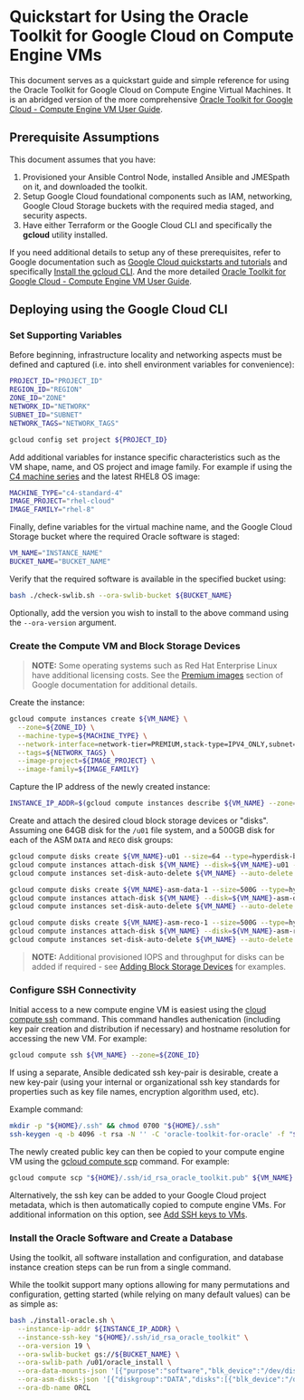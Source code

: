 # Quickstart for Using the Oracle Toolkit for Google Cloud on Compute Engine VMs

This document serves as a quickstart guide and simple reference for using the Oracle Toolkit for Google Cloud on Compute Engine Virtual Machines. It is an abridged version of the more comprehensive [Oracle Toolkit for Google Cloud - Compute Engine VM User Guide](compute-vm-user-guide.md).

## Prerequisite Assumptions

This document assumes that you have:

1. Provisioned your Ansible Control Node, installed Ansible and JMESpath on it, and downloaded the toolkit.
1. Setup Google Cloud foundational components such as IAM, networking, Google Cloud Storage buckets with the required media staged, and security aspects.
1. Have either Terraform or the Google Cloud CLI and specifically the **gcloud** utility installed.

If you need additional details to setup any of these prerequisites, refer to Google documentation such as [Google Cloud quickstarts and tutorials](https://cloud.google.com/docs/tutorials) and specifically [Install the gcloud CLI](https://cloud.google.com/sdk/docs/install). And the more detailed [Oracle Toolkit for Google Cloud - Compute Engine VM User Guide](compute-vm-user-guide.md).

## Deploying using the Google Cloud CLI

### Set Supporting Variables

Before beginning, infrastructure locality and networking aspects must be defined and captured (i.e. into shell environment variables for convenience):

```bash
PROJECT_ID="PROJECT_ID"
REGION_ID="REGION"
ZONE_ID="ZONE"
NETWORK_ID="NETWORK"
SUBNET_ID="SUBNET"
NETWORK_TAGS="NETWORK_TAGS"

gcloud config set project ${PROJECT_ID}
```

Add additional variables for instance specific characteristics such as the VM shape, name, and OS project and image family. For example if using the [C4 machine series](https://cloud.google.com/compute/docs/general-purpose-machines#c4_series) and the latest RHEL8 OS image:

```bash
MACHINE_TYPE="c4-standard-4"
IMAGE_PROJECT="rhel-cloud"
IMAGE_FAMILY="rhel-8"
```

Finally, define variables for the virtual machine name, and the Google Cloud Storage bucket where the required Oracle software is staged:

```bash
VM_NAME="INSTANCE_NAME"
BUCKET_NAME="BUCKET_NAME"
```

Verify that the required software is available in the specified bucket using:

```bash
bash ./check-swlib.sh --ora-swlib-bucket ${BUCKET_NAME}
```

Optionally, add the version you wish to install to the above command using the `--ora-version` argument.

### Create the Compute VM and Block Storage Devices

> **NOTE:** Some operating systems such as Red Hat Enterprise Linux have additional licensing costs. See the [Premium images](https://cloud.google.com/compute/disks-image-pricing?hl=en#section-1) section of Google documentation for additional details.

Create the instance:

```bash
gcloud compute instances create ${VM_NAME} \
  --zone=${ZONE_ID} \
  --machine-type=${MACHINE_TYPE} \
  --network-interface=network-tier=PREMIUM,stack-type=IPV4_ONLY,subnet=${SUBNET_ID} \
  --tags=${NETWORK_TAGS} \
  --image-project=${IMAGE_PROJECT} \
  --image-family=${IMAGE_FAMILY}
```

Capture the IP address of the newly created instance:

```bash
INSTANCE_IP_ADDR=$(gcloud compute instances describe ${VM_NAME} --zone=${ZONE_ID} --format="value(networkInterfaces[0].networkIP)")
```

Create and attach the desired cloud block storage devices or "disks". Assuming one 64GB disk for the `/u01` file system, and a 500GB disk for each of the ASM `DATA` and `RECO` disk groups:

```bash
gcloud compute disks create ${VM_NAME}-u01 --size=64 --type=hyperdisk-balanced --zone=${ZONE_ID}
gcloud compute instances attach-disk ${VM_NAME} --disk=${VM_NAME}-u01 --device-name=oracle-u01 --zone=${ZONE_ID}
gcloud compute instances set-disk-auto-delete ${VM_NAME} --auto-delete --disk=${VM_NAME}-u01 --zone=${ZONE_ID}

gcloud compute disks create ${VM_NAME}-asm-data-1 --size=500G --type=hyperdisk-balanced --zone=${ZONE_ID}
gcloud compute instances attach-disk ${VM_NAME} --disk=${VM_NAME}-asm-data-1 --device-name=oracle-asm-data-1 --zone=${ZONE_ID}
gcloud compute instances set-disk-auto-delete ${VM_NAME} --auto-delete --disk=${VM_NAME}-asm-data-1 --zone=${ZONE_ID}

gcloud compute disks create ${VM_NAME}-asm-reco-1 --size=500G --type=hyperdisk-balanced --zone=${ZONE_ID}
gcloud compute instances attach-disk ${VM_NAME} --disk=${VM_NAME}-asm-reco-1 --device-name=oracle-asm-reco-1 --zone=${ZONE_ID}
gcloud compute instances set-disk-auto-delete ${VM_NAME} --auto-delete --disk=${VM_NAME}-asm-reco-1 --zone=${ZONE_ID}
```

> **NOTE:** Additional provisioned IOPS and throughput for disks can be added if required - see [Adding Block Storage Devices](compute-vm-user-guide.md#adding-block-storage-devices) for examples.

### Configure SSH Connectivity

Initial access to a new compute engine VM is easiest using the [cloud compute ssh](https://cloud.google.com/sdk/gcloud/reference/compute/ssh) command. This command handles authenication (including key pair creation and distribution if necessary) and hostname resolution for accessing the new VM. For example:

```bash
gcloud compute ssh ${VM_NAME} --zone=${ZONE_ID}
```

If using a separate, Ansible dedicated ssh key-pair is desirable, create a new key-pair (using your internal or organizational ssh key standards for properties such as key file names, encryption algorithm used, etc).

Example command:

```bash
mkdir -p "${HOME}/.ssh" && chmod 0700 "${HOME}/.ssh"
ssh-keygen -q -b 4096 -t rsa -N '' -C 'oracle-toolkit-for-oracle' -f "${HOME}/.ssh/id_rsa_oracle_toolkit"
```

The newly created public key can then be copied to your compute engine VM using the [gcloud compute scp](https://cloud.google.com/sdk/gcloud/reference/compute/scp) command. For example:

```bash
gcloud compute scp "${HOME}/.ssh/id_rsa_oracle_toolkit.pub" ${VM_NAME}:"${HOME}/.ssh/" --zone=${ZONE_ID}
```

Alternatively, the ssh key can be added to your Google Cloud project metadata, which is then automatically copied to compute engine VMs. For additional information on this option, see [Add SSH keys to VMs](https://cloud.google.com/compute/docs/connect/add-ssh-keys).

### Install the Oracle Software and Create a Database

Using the toolkit, all software installation and configuration, and database instance creation steps can be run from a single command.

While the toolkit support many options allowing for many permutations and configuration, getting started (while relying on many default values) can be as simple as:

```bash
bash ./install-oracle.sh \
  --instance-ip-addr ${INSTANCE_IP_ADDR} \
  --instance-ssh-key "${HOME}/.ssh/id_rsa_oracle_toolkit" \
  --ora-version 19 \
  --ora-swlib-bucket gs://${BUCKET_NAME} \
  --ora-swlib-path /u01/oracle_install \
  --ora-data-mounts-json '[{"purpose":"software","blk_device":"/dev/disk/by-id/google-oracle-u01","name":"u01","fstype":"xfs","mount_point":"/u01","mount_opts":"nofail"}]' \
  --ora-asm-disks-json '[{"diskgroup":"DATA","disks":[{"blk_device":"/dev/disk/by-id/google-oracle-asm-data-1","name":"DATA1"}]},{"diskgroup":"RECO","disks":[{"blk_device":"/dev/disk/by-id/google-oracle-asm-reco-1","name":"RECO1"}]}]' \
  --ora-db-name ORCL
```

